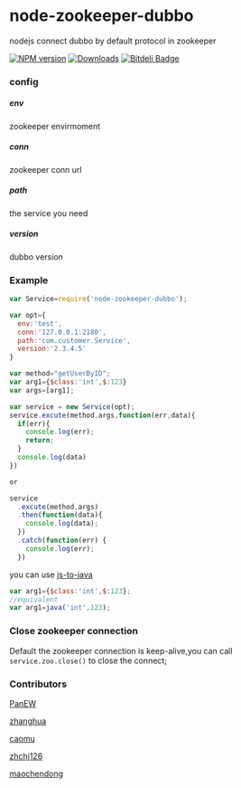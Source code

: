 # node-zookeeper-dubbo
nodejs connect dubbo by default protocol in zookeeper

[![NPM version][npm-image]][npm-url]
[![Downloads][downloads-image]][npm-url]
[![Bitdeli Badge](https://d2weczhvl823v0.cloudfront.net/p412726700/node-zookeeper-dubbo/trend.png)](https://bitdeli.com/free "Bitdeli Badge")

### config
##### env
zookeeper envirmoment
##### conn
zookeeper conn url
##### path
the service you need
##### version
dubbo version

### Example
```javascript
var Service=require('node-zookeeper-dubbo');

var opt={
  env:'test',
  conn:'127.0.0.1:2180',
  path:'com.customer.Service',
  version:'2.3.4.5'
}

var method="getUserByID";
var arg1={$class:'int',$:123}
var args=[arg1];

var service = new Service(opt);
service.excute(method,args,function(err,data){
  if(err){
    console.log(err);
    return;
  }
  console.log(data)
})

or

service
  .excute(method,args)
  .then(function(data){
    console.log(data);
  })
  .catch(function(err) {
    console.log(err);
  })

```
you can use  [js-to-java](https://github.com/node-modules/js-to-java)
```javascript
var arg1={$class:'int',$:123};
//equivalent
var arg1=java('int',123);
```

### Close zookeeper connection

Default the zookeeper connection is keep-alive,you can call ```service.zoo.close()``` to close the connect;


### Contributors
[PanEW](https://github.com/p412726700)

[zhanghua](https://github.com/zhanghua499)

[caomu](https://github.com/caomu)

[zhchj126](https://github.com/zhchj126)

[maochendong](https://github.com/maochendong)



[npm-image]:http://img.shields.io/npm/v/node-zookeeper-dubbo.svg?style=flat-square
[npm-url]:https://npmjs.org/package/node-zookeeper-dubbo?style=flat-square
[downloads-image]:http://img.shields.io/npm/dm/node-zookeeper-dubbo.svg?style=flat-square
